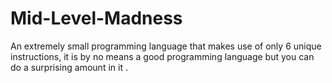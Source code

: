 # Mid-Level-Madness
An extremely small programming language that makes use of only 6 unique instructions, it is by no means a good programming language but you can do a surprising amount in it .
